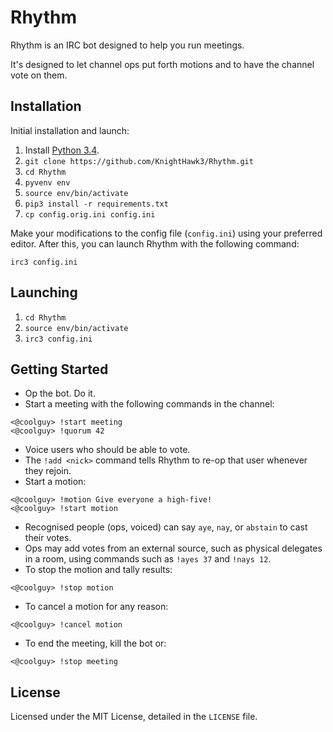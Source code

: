 # Rhythm
Rhythm is an IRC bot designed to help you run meetings.

It's designed to let channel ops put forth motions and to have the channel vote on them.


## Installation

Initial installation and launch:

1. Install [Python 3.4](https://www.python.org/downloads/).
2. `git clone https://github.com/KnightHawk3/Rhythm.git`
3. `cd Rhythm`
4. `pyvenv env`
5. `source env/bin/activate`
6. `pip3 install -r requirements.txt`
7. `cp config.orig.ini config.ini`

Make your modifications to the config file (`config.ini`) using your preferred editor. After this, you can launch Rhythm with the following command:

```
irc3 config.ini
```


## Launching

1. `cd Rhythm`
2. `source env/bin/activate`
3. `irc3 config.ini`


## Getting Started

* Op the bot. Do it.
* Start a meeting with the following commands in the channel:

```
<@coolguy> !start meeting
<@coolguy> !quorum 42
```

* Voice users who should be able to vote.
* The `!add <nick>` command tells Rhythm to re-op that user whenever they rejoin.
* Start a motion:

```
<@coolguy> !motion Give everyone a high-five!
<@coolguy> !start motion
```

* Recognised people (ops, voiced) can say `aye`, `nay`, or `abstain` to cast their votes.
* Ops may add votes from an external source, such as physical delegates in a room, using commands such as `!ayes 37` and `!nays 12`.
* To stop the motion and tally results:

```
<@coolguy> !stop motion
```

* To cancel a motion for any reason:

```
<@coolguy> !cancel motion
```

* To end the meeting, kill the bot or:

```
<@coolguy> !stop meeting
```


## License

Licensed under the MIT License, detailed in the `LICENSE` file.
